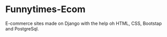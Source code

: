 # Funnytimes-Ecom
E-commerce sites made on Django with the help oh HTML, CSS, Bootstap and PostgreSql.
